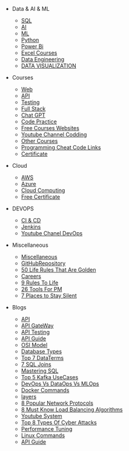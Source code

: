* Data & AI & ML
  * [SQL](Courses/sql.md)
  * [AI](Courses/AI.md)
  * [ML](Courses/ml.md)
  * [Python](Courses/python.md)
  * [Power Bi](Courses/powerbi.md)
  * [Excel Courses](Courses/ExcelCourses.md)
  * [Data Engineering](Courses/DataEngineeringCourses.md)
  * [DATA VISUALIZATION](Courses/DATAVISUALIZATION.md)

* Courses
  * [Web](Courses/web.md)
  * [API](Courses/api.md)
  * [Testing](Courses/Testing.md)
  * [Full Stack](./Courses/FullStack.md)
  * [Chat GPT](./Courses/ChartGPT.md)
  * [Code Practice](Courses/CodePractice.md)
  * [Free Courses Websites](Courses/FreeCourcesWebsites.md)
  * [Youtube Channel Codding](Courses/YoutubeChannelforCodding.md)
  * [Other Courses](Courses/Cources.md)
  * [Programming Cheat Code Links](Courses/ProgrammingCheatCodeLinks.md)
  * [Certificate](Courses/CodingCertificate.md)

* Cloud
  * [AWS](Cloud/AWS.md)
  * [Azure](Cloud/Azure.md)
  * [Cloud Computing](Cloud/CloudComputing.md)
  * [Free Certificate](Cloud/FreeCloudComputingwithCertificate.md)
  
* DEVOPS
  * [CI & CD](DEVOPS/CICD.md)
  * [Jenkins](DEVOPS/Jenkins.md)
  * [Youtube Chanel DevOps](DEVOPS/YoutubeChanelToDevOps.md)  
  
* Miscellaneous

  * [Miscellaneous](Miscellaneous/Miscellaneous.md)
  * [GitHubRepository](Miscellaneous/GitHubRepository.md)
  * [50 Life Rules That Are Golden](Miscellaneous/50LifeRulesThatAreGolden.md)
  * [Careers](./Miscellaneous/Careers.md)
  * [9 Rules To Life](./Miscellaneous/9RulesToLive.md)
  * [26 Tools For PM](./Miscellaneous/26ToolsForPM.md)
  * [7 Places to Stay Silent](./Miscellaneous/7PlacestoStaySilent.md)

* Blogs

  * [API](./Blogs/APIs-EssentialBuildingBlocksofModernSoftware.md)
  * [API GateWay](./Blogs/APIGateWay.md)
  * [API Testing](./Blogs/APItesting.md)
  * [API Guide](./Blogs/APIGuide.md)
  * [OSI Model](./Blogs/OSIModel.md)
  * [Database Types](./Blogs/DatabaseTypes.md)
  * [Top 7 DataTerms](./Blogs/Top7DataTermsExplained.md)
  * [7 SQL Joins](./Blogs/7EssentialSQLJoins.md)
  * [Mastering SQL](./Blogs/MasteringSQL.md)
  * [Top 5 Kafka UseCases](./Blogs/𝗧𝗼𝗽𝟱𝗞𝗮𝗳𝗸𝗮𝗨𝘀𝗲𝗖𝗮𝘀𝗲𝘀.md)
  * [DevOps Vs DataOps Vs MLOps](./Blogs/DevOpsvsDataOpsvsMLOps.md)
  * [Docker Commands](./Blogs/DockerCommands.md)
  * [layers](./Blogs/layers.md)
  * [8 Popular Network Protocols](./Blogs/𝟴𝗣𝗼𝗽𝘂𝗹𝗮𝗿𝗡𝗲𝘁𝘄𝗼𝗿𝗸𝗣𝗿𝗼𝘁𝗼𝗰𝗼𝗹𝘀.md)
  * [8 Must Know Load Balancing Algorithms](./Blogs/𝟖𝐌𝐮𝐬𝐭𝐊𝐧𝐨𝐰𝐋𝐨𝐚𝐝𝐁𝐚𝐥𝐚𝐧𝐜𝐢𝐧𝐠𝐀𝐥𝐠𝐨𝐫𝐢𝐭𝐡𝐦𝐬.md)
  * [Youtube System](./Blogs/YoutubeSystem.md)
  * [Top 8 Types Of Cyber Attacks](./Blogs/Top8TypesOfCyberAttacks.md)
  * [Performance Tuning](./Blogs/performancetuning.md)
  * [Linux Commands](./Blogs/LinuxCommands.md)
  * [API Guide](./Blogs/APIGuide.md)
